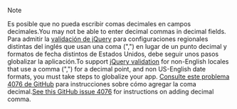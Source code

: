 > [!NOTE]
> <span data-ttu-id="19795-101">Es posible que no pueda escribir comas decimales en campos decimales.</span><span class="sxs-lookup"><span data-stu-id="19795-101">You may not be able to enter decimal commas in decimal fields.</span></span> <span data-ttu-id="19795-102">Para admitir la [validación de jQuery](https://jqueryvalidation.org/) para configuraciones regionales distintas del inglés que usan una coma (",") en lugar de un punto decimal y formatos de fecha distintos de Estados Unidos, debe seguir unos pasos globalizar la aplicación.</span><span class="sxs-lookup"><span data-stu-id="19795-102">To support [jQuery validation](https://jqueryvalidation.org/) for non-English locales that use a comma (",") for a decimal point, and non US-English date formats, you must take steps to globalize your app.</span></span> <span data-ttu-id="19795-103">[Consulte este problema 4076 de GitHub](https://github.com/dotnet/AspNetCore.Docs/issues/4076#issuecomment-326590420) para instrucciones sobre cómo agregar la coma decimal.</span><span class="sxs-lookup"><span data-stu-id="19795-103">[See this GitHub issue 4076](https://github.com/dotnet/AspNetCore.Docs/issues/4076#issuecomment-326590420) for instructions on adding decimal comma.</span></span>